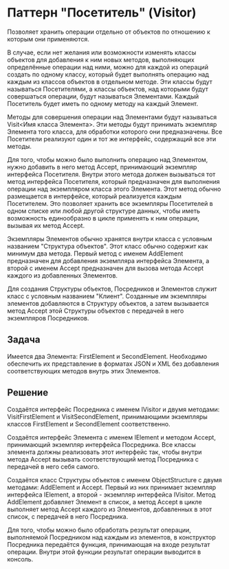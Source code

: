 ﻿# Паттерн "Посетитель" (Visitor)

Позволяет хранить операции отдельно от объектов по отношению к которым они применяются.

В случае, если нет желания или возможности изменять классы объектов для добавления к ним новых методов,
выполняющих определённые операции над ними, можно для каждой из операций создать по одному классу, который
будет выполнять операцию над каждым из классов объектов в отдельном методе. Эти классы будут называться
Посетителями, а классы объектов, над которыми будут совершаться операции, будут называться Элементами.
Каждый Посетитель будет иметь по одному методу на каждый Элемент.

Методы для совершения операции над Элементами будут называться Visit<Имя класса Элемента>. Эти методы
будут принимать экземпляр Элемента того класса, для обработки которого они предназначены.
Все Посетители реализуют один и тот же интерфейс, содержащий все эти методы.

Для того, чтобы можно было выполнить операцию над Элементом, нужно добавить в него метод Accept,
принимающий экземпляр интерфейса Посетителя. Внутри этого метода должен вызываться тот метод интерфейса
Посетителя, который предназначен для выполнения операции над экземпляром класса этого Элемента. Этот метод
обычно размещается в интерфейсе, который реализуется каждым Посетителем. Это позволяет хранить все экземпляры
Посетителей в одном списке или любой другой структуре данных, чтобы иметь возможность единообразно в цикле
применять к ним операции, вызывая их метод Accept.

Экземпляры Элементов обычно хранятся внутри класса с условным названием "Структура объектов". Этот класс обычно содержит
как минимум два метода. Первый метод с именем AddElement предназначен для добавления экземпляра интерфейса Элемента,
а второй с именем Accept предназначен для вызова метода Accept каждого из добавленных Элементов.

Для создания Структуры объектов, Посредников и Элементов служит класс с условным названием "Клиент". Созданные им экземпляры
элементов добавляются в Структуру объектов, а затем вызывается метод Accept этой Структуры объектов с передачей в него
экземпляров Посредников.

## Задача

Имеется два Элемента: FirstElement и SecondElement. Необходимо обеспечить их представление в форматах JSON и XML без
добавления соответствующих методов внутрь этих Элементов.

## Решение

Создаётся интерфейс Посредника с именем IVisitor и двумя методами: VisitFirstElement и VisitSecondElement,
принимающими экземпляры классов FirstElement и SecondElement соответственно. 

Создаётся интерфейс Элемента с именем IElement и методом Accept, принимающий экземпляр интерфейса Посредника.
Все классы элемента должны реализовать этот интерфейс так, чтобы внутри метода Accept вызывать соответствующий
метод Посредника с передачей в него себя самого.

Создаётся класс Структуры объектов с именем ObjectStructure с двумя методами: AddElement и Accept. Первый из них принимает экземпляр
интерфейса IElement, а второй - экземпляр интерфейса IVisitor. Метод AddElement добавляет Элемент в список, а метод Accept в цикле
выполняет метод Accept каждого из Элементов, добавленных в этот список, с передачей в него Посредника.

Для того, чтобы можно было обработать результат операции, выполняемой Посредником над каждым из элементов, в конструктор Посредника
передаётся функция, принимающая на входе результат операции. Внутри этой функции результат операции выводится в консоль. 
